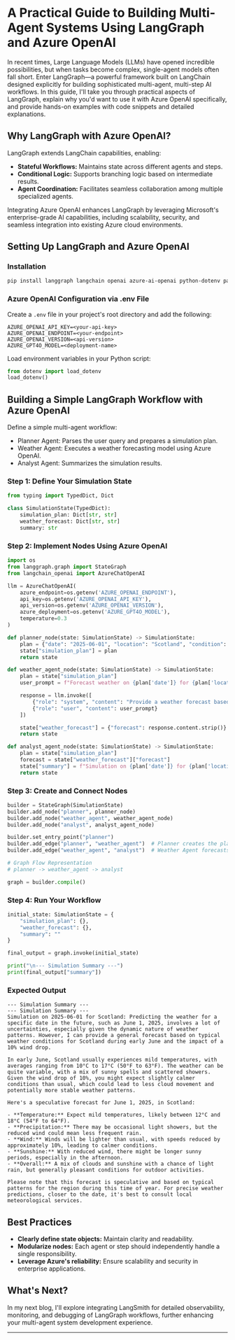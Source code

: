 # A Practical Guide to Building Multi-Agent Systems Using LangGraph and Azure OpenAI

In recent times, Large Language Models (LLMs) have opened incredible possibilities, but when tasks become complex, single-agent models often fall short. Enter LangGraph—a powerful framework built on LangChain designed explicitly for building sophisticated multi-agent, multi-step AI workflows. In this guide, I'll take you through practical aspects of LangGraph, explain why you'd want to use it with Azure OpenAI specifically, and provide hands-on examples with code snippets and detailed explanations.

## Why LangGraph with Azure OpenAI?

LangGraph extends LangChain capabilities, enabling:

* **Stateful Workflows:** Maintains state across different agents and steps.
* **Conditional Logic:** Supports branching logic based on intermediate results.
* **Agent Coordination:** Facilitates seamless collaboration among multiple specialized agents.

Integrating Azure OpenAI enhances LangGraph by leveraging Microsoft's enterprise-grade AI capabilities, including scalability, security, and seamless integration into existing Azure cloud environments.

## Setting Up LangGraph and Azure OpenAI

### Installation

```bash
pip install langgraph langchain openai azure-ai-openai python-dotenv pandas
```

### Azure OpenAI Configuration via .env File

Create a `.env` file in your project's root directory and add the following:

```env
AZURE_OPENAI_API_KEY=<your-api-key>
AZURE_OPENAI_ENDPOINT=<your-endpoint>
AZURE_OPENAI_VERSION=<api-version>
AZURE_GPT4O_MODEL=<deployment-name>
```

Load environment variables in your Python script:

```python
from dotenv import load_dotenv
load_dotenv()
```

## Building a Simple LangGraph Workflow with Azure OpenAI

Define a simple multi-agent workflow:

* Planner Agent: Parses the user query and prepares a simulation plan.
* Weather Agent: Executes a weather forecasting model using Azure OpenAI.
* Analyst Agent: Summarizes the simulation results.

### Step 1: Define Your Simulation State

```python
from typing import TypedDict, Dict

class SimulationState(TypedDict):
    simulation_plan: Dict[str, str]
    weather_forecast: Dict[str, str]
    summary: str
```

### Step 2: Implement Nodes Using Azure OpenAI

```python
import os
from langgraph.graph import StateGraph
from langchain_openai import AzureChatOpenAI

llm = AzureChatOpenAI(
    azure_endpoint=os.getenv('AZURE_OPENAI_ENDPOINT'),
    api_key=os.getenv('AZURE_OPENAI_API_KEY'),
    api_version=os.getenv('AZURE_OPENAI_VERSION'),
    azure_deployment=os.getenv('AZURE_GPT4O_MODEL'),
    temperature=0.3
)

def planner_node(state: SimulationState) -> SimulationState:
    plan = {"date": "2025-06-01", "location": "Scotland", "condition": "wind drop 10%"}
    state["simulation_plan"] = plan
    return state

def weather_agent_node(state: SimulationState) -> SimulationState:
    plan = state["simulation_plan"]
    user_prompt = f"Forecast weather on {plan['date']} for {plan['location']} considering {plan['condition']}."

    response = llm.invoke([
        {"role": "system", "content": "Provide a weather forecast based on the given conditions."},
        {"role": "user", "content": user_prompt}
    ])

    state["weather_forecast"] = {"forecast": response.content.strip()}
    return state

def analyst_agent_node(state: SimulationState) -> SimulationState:
    plan = state["simulation_plan"]
    forecast = state["weather_forecast"]["forecast"]
    state["summary"] = f"Simulation on {plan['date']} for {plan['location']}: {forecast}"
    return state
```

### Step 3: Create and Connect Nodes

```python
builder = StateGraph(SimulationState)
builder.add_node("planner", planner_node)
builder.add_node("weather_agent", weather_agent_node)
builder.add_node("analyst", analyst_agent_node)

builder.set_entry_point("planner")
builder.add_edge("planner", "weather_agent")  # Planner creates the plan and passes it to Weather Agent
builder.add_edge("weather_agent", "analyst")  # Weather Agent forecasts and forwards results to Analyst Agent

# Graph Flow Representation
# planner -> weather_agent -> analyst

graph = builder.compile()
```

### Step 4: Run Your Workflow

```python
initial_state: SimulationState = {
    "simulation_plan": {},
    "weather_forecast": {},
    "summary": ""
}

final_output = graph.invoke(initial_state)

print("\n--- Simulation Summary ---")
print(final_output["summary"])
```

### Expected Output

```
--- Simulation Summary ---
--- Simulation Summary ---
Simulation on 2025-06-01 for Scotland: Predicting the weather for a specific date in the future, such as June 1, 2025, involves a lot of uncertainties, especially given the dynamic nature of weather patterns. However, I can provide a general forecast based on typical weather conditions for Scotland during early June and the impact of a 10% wind drop.

In early June, Scotland usually experiences mild temperatures, with averages ranging from 10°C to 17°C (50°F to 63°F). The weather can be quite variable, with a mix of sunny spells and scattered showers. Given the wind drop of 10%, you might expect slightly calmer conditions than usual, which could lead to less cloud movement and potentially more stable weather patterns.

Here's a speculative forecast for June 1, 2025, in Scotland:

- **Temperature:** Expect mild temperatures, likely between 12°C and 18°C (54°F to 64°F).
- **Precipitation:** There may be occasional light showers, but the reduced wind could mean less frequent rain.
- **Wind:** Winds will be lighter than usual, with speeds reduced by approximately 10%, leading to calmer conditions.
- **Sunshine:** With reduced wind, there might be longer sunny periods, especially in the afternoon.
- **Overall:** A mix of clouds and sunshine with a chance of light rain, but generally pleasant conditions for outdoor activities.

Please note that this forecast is speculative and based on typical patterns for the region during this time of year. For precise weather predictions, closer to the date, it's best to consult local meteorological services.
```

## Best Practices

* **Clearly define state objects:** Maintain clarity and readability.
* **Modularize nodes:** Each agent or step should independently handle a single responsibility.
* **Leverage Azure's reliability:** Ensure scalability and security in enterprise applications.

## What's Next?

In my next blog, I'll explore integrating LangSmith for detailed observability, monitoring, and debugging of LangGraph workflows, further enhancing your multi-agent system development experience.

---
